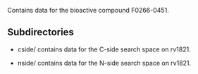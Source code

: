 Contains data for the bioactive compound F0266-0451.

## Subdirectories

- cside/ contains data for the C-side search space on rv1821.

- nside/ contains data for the N-side search space on rv1821.

